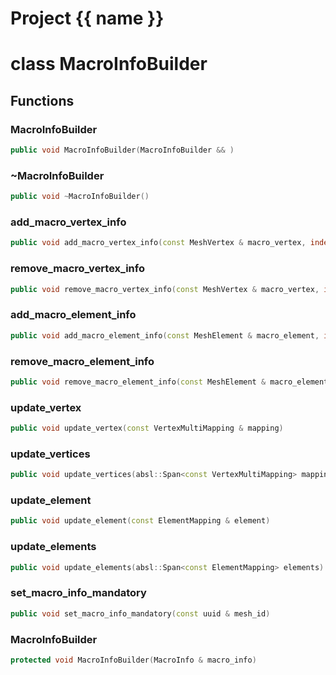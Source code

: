 <script setup>
import {useRoute} from 'vitepress'
const {path} = useRoute()
const tokens = path.split('/')
const words = tokens[2].split('-');
for (let i = 0; i < words.length; i++) {
    words[i] = words[i].charAt(0).toUpperCase() + words[i].slice(1);
    words[i] = words[i].replace('geode', 'Geode')
}
const name = words.join('-');
</script>
# Project {{ name }}

# class MacroInfoBuilder


## Functions

### MacroInfoBuilder

```cpp
public void MacroInfoBuilder(MacroInfoBuilder && )
```


### ~MacroInfoBuilder

```cpp
public void ~MacroInfoBuilder()
```


### add_macro_vertex_info

```cpp
public void add_macro_vertex_info(const MeshVertex & macro_vertex, index_t background_mesh_vertex_id)
```


### remove_macro_vertex_info

```cpp
public void remove_macro_vertex_info(const MeshVertex & macro_vertex, index_t background_mesh_vertex_id)
```


### add_macro_element_info

```cpp
public void add_macro_element_info(const MeshElement & macro_element, index_t background_mesh_element_id)
```


### remove_macro_element_info

```cpp
public void remove_macro_element_info(const MeshElement & macro_element, index_t background_mesh_element_id)
```


### update_vertex

```cpp
public void update_vertex(const VertexMultiMapping & mapping)
```


### update_vertices

```cpp
public void update_vertices(absl::Span<const VertexMultiMapping> mappings)
```


### update_element

```cpp
public void update_element(const ElementMapping & element)
```


### update_elements

```cpp
public void update_elements(absl::Span<const ElementMapping> elements)
```


### set_macro_info_mandatory

```cpp
public void set_macro_info_mandatory(const uuid & mesh_id)
```


### MacroInfoBuilder

```cpp
protected void MacroInfoBuilder(MacroInfo & macro_info)
```




